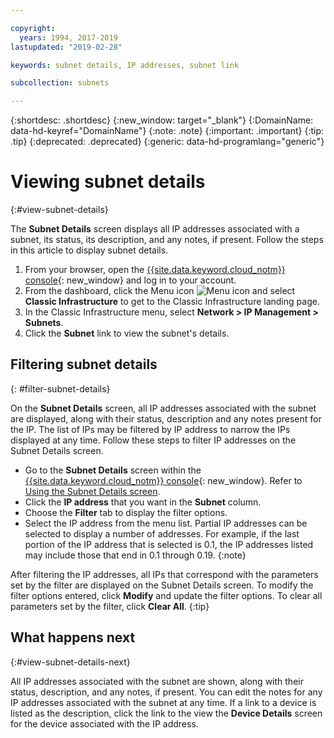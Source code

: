 ```yaml
---

copyright:
  years: 1994, 2017-2019
lastupdated: "2019-02-28"

keywords: subnet details, IP addresses, subnet link

subcollection: subnets

---
```


{:shortdesc: .shortdesc}
{:new_window: target="_blank"}
{:DomainName: data-hd-keyref="DomainName"}
{:note: .note}
{:important: .important}
{:tip: .tip}
{:deprecated: .deprecated}
{:generic: data-hd-programlang="generic"}

# Viewing subnet details
{:#view-subnet-details}

The **Subnet Details** screen displays all IP addresses associated with a subnet, its status, its description, and any notes, if present. Follow the steps in this article to display subnet details.

1. From your browser, open the [{{site.data.keyword.cloud_notm}} console](https://{DomainName}/){: new_window} and log in to your account.
  1. From the dashboard, click the Menu icon ![Menu icon](../../icons/icon_hamburger.svg) and select **Classic Infrastructure** to get to the Classic Infrastructure landing page.
1. In the Classic Infrastructure menu, select **Network > IP Management > Subnets**.
1. Click the **Subnet** link to view the subnet's details.

## Filtering subnet details
{: #filter-subnet-details}

On the **Subnet Details** screen, all IP addresses associated with the subnet are displayed, along with their status, description and any notes present for the IP. The list of IPs may be filtered by IP address to narrow the IPs displayed at any time. Follow these steps to filter IP addresses on the Subnet Details screen.

* Go to the **Subnet Details** screen within the [{{site.data.keyword.cloud_notm}} console](https://{DomainName}/){: new_window}. Refer to [Using the Subnet Details screen](/docs/infrastructure/subnets?topic=subnets-view-subnet-details).
* Click the **IP address** that you want in the **Subnet** column.
* Choose the **Filter** tab to display the filter options.
* Select the IP address from the menu list.
  Partial IP addresses can be selected to display a number of addresses. For example, if the last portion of the IP address that is selected is 0.1, the IP addresses listed may include those that end in 0.1 through 0.19.
  {:note}


After filtering the IP addresses, all IPs that correspond with the parameters set by the filter are displayed on the Subnet Details screen. To modify the filter options entered, click **Modify** and update the filter options. To clear all parameters set by the filter, click **Clear All**.
{:tip}


## What happens next
{:#view-subnet-details-next}

All IP addresses associated with the subnet are shown, along with their status, description, and any notes, if present. You can edit the notes for any IP addresses associated with the subnet at any time. If a link to a device is listed as the description, click the link to the view the **Device Details** screen for the device associated with the IP address.
